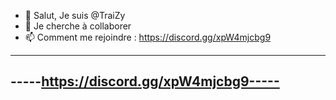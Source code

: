 - 👋 Salut, Je suis @TraiZy
- 💞️ Je cherche à collaborer
- 📫 Comment me rejoindre : https://discord.gg/xpW4mjcbg9

---------------------------------------
-----https://discord.gg/xpW4mjcbg9-----
---------------------------------------
